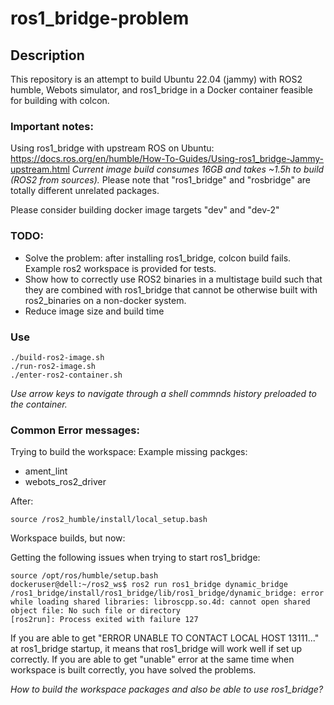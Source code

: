 # ros1_bridge-problem

## Description
This repository is an attempt to build Ubuntu 22.04 (jammy) with ROS2 humble, Webots simulator, and ros1_bridge in a Docker container feasible for building with colcon.


### Important notes:
Using ros1_bridge with upstream ROS on Ubuntu: https://docs.ros.org/en/humble/How-To-Guides/Using-ros1_bridge-Jammy-upstream.html
*Current image build consumes 16GB and takes ~1.5h to build (ROS2 from sources).*
Please note that "ros1_bridge" and "rosbridge" are totally different unrelated packages.

Please consider building docker image targets "dev" and "dev-2"


### TODO:
- Solve the problem: after installing ros1_bridge, colcon build fails. Example ros2 workspace is provided for tests.
- Show how to correctly use ROS2 binaries in a multistage build such that they are combined with ros1_bridge that cannot be otherwise built with ros2_binaries on a non-docker system.
- Reduce image size and build time


### Use

```
./build-ros2-image.sh
./run-ros2-image.sh
./enter-ros2-container.sh
```

*Use arrow keys to navigate through a shell commnds history preloaded to the container.*

### Common Error messages:

Trying to build the workspace:
Example missing packges:
- ament_lint
- webots_ros2_driver

After:
```
source /ros2_humble/install/local_setup.bash
```
Workspace builds, but now:

Getting the following issues when trying to start ros1_bridge:

```
source /opt/ros/humble/setup.bash
dockeruser@dell:~/ros2_ws$ ros2 run ros1_bridge dynamic_bridge
/ros1_bridge/install/ros1_bridge/lib/ros1_bridge/dynamic_bridge: error while loading shared libraries: libroscpp.so.4d: cannot open shared object file: No such file or directory
[ros2run]: Process exited with failure 127
```

If you are able to get "ERROR UNABLE TO CONTACT LOCAL HOST 13111..." at ros1_bridge startup, it means that ros1_bridge will work well if set up correctly. If you are able to get "unable" error at the same time when workspace is built correctly, you have solved the problems.

*How to build the workspace packages and also be able to use ros1_bridge?*
